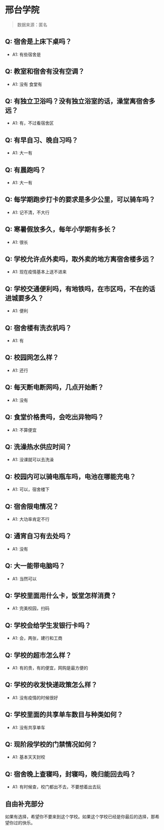 # 邢台学院

> 数据来源：匿名

## Q: 宿舍是上床下桌吗？

- A1: 有些宿舍是

## Q: 教室和宿舍有没有空调？

- A1: 没有 食堂有

## Q: 有独立卫浴吗？没有独立浴室的话，澡堂离宿舍多远？

- A1: 有，不过看宿舍区

## Q: 有早自习、晚自习吗？

- A1: 大一有

## Q: 有晨跑吗？

- A1: 大一有

## Q: 每学期跑步打卡的要求是多少公里，可以骑车吗？

- A1: 记不清，不大行

## Q: 寒暑假放多久，每年小学期有多长？

- A1: 很长

## Q: 学校允许点外卖吗，取外卖的地方离宿舍楼多远？

- A1: 现在疫情基本上送不进来

## Q: 学校交通便利吗，有地铁吗，在市区吗，不在的话进城要多久？

- A1: 便利

## Q: 宿舍楼有洗衣机吗？

- A1: 有

## Q: 校园网怎么样？

- A1: 还行

## Q: 每天断电断网吗，几点开始断？

- A1: 没有

## Q: 食堂价格贵吗，会吃出异物吗？

- A1: 不算便宜

## Q: 洗澡热水供应时间？

- A1: 没课就可以去洗澡

## Q: 校园内可以骑电瓶车吗，电池在哪能充电？

- A1: 可以，宿舍楼下

## Q: 宿舍限电情况？

- A1: 大功率肯定不行

## Q: 通宵自习有去处吗？

- A1: 没有

## Q: 大一能带电脑吗？

- A1: 当然可以

## Q: 学校里面用什么卡，饭堂怎样消费？

- A1: 完美校园，扫码

## Q: 学校会给学生发银行卡吗？

- A1: 会，两张，建行和工商

## Q: 学校的超市怎么样？

- A1: 有的贵，有的便宜，网购是最方便的

## Q: 学校的收发快递政策怎么样？

- A1: 没有疫情的时候很好

## Q: 学校里面的共享单车数目与种类如何？

- A1: 没有共享单车

## Q: 现阶段学校的门禁情况如何？

- A1: 基本天天封校

## Q: 宿舍晚上查寝吗，封寝吗，晚归能回去吗？

- A1: 有时候查，校门都出不去，不要想着出去玩

## 自由补充部分

如果有选择，希望你不要来到这个学校。如果这个学校已经是你最后的选择，那希望你过的快乐。